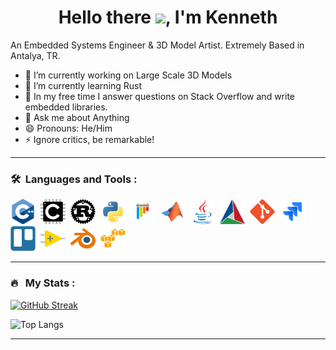  <h1 align="center">Hello there <img src="https://media.giphy.com/media/hvRJCLFzcasrR4ia7z/giphy.gif" width="40">, I'm Kenneth</h1>

An Embedded Systems Engineer & 3D Model Artist. Extremely Based in Antalya, TR.

- 🔭 I’m currently working on Large Scale 3D Models
- 🌱 I’m currently learning Rust
- 🤔 In my free time I answer questions on Stack Overflow and write embedded libraries.
- 💬 Ask me about Anything
- 😄 Pronouns: He/Him
- ⚡ Ignore critics, be remarkable!

---

### 🛠 &nbsp;Languages and Tools :

<p>
  <img src="https://github.com/devicons/devicon/blob/master/icons/cplusplus/cplusplus-original.svg" title="C++" **alt="C++" width="40" height="40"/>&nbsp;
  <img src="https://github.com/devicons/devicon/blob/master/icons/embeddedc/embeddedc-original.svg" title="Embedded C" **alt="Embedded C" width="40" height="40"/>&nbsp;
  <img src="https://github.com/devicons/devicon/blob/master/icons/rust/rust-plain.svg" title="Rust" **alt="Rust" width="40" height="40"/>&nbsp;
  <img src="https://github.com/devicons/devicon/blob/master/icons/python/python-original.svg" title="Python" **alt="Python" width="40" height="40"/>&nbsp;
  <img src="https://github.com/devicons/devicon/blob/master/icons/pytest/pytest-original.svg" title="PyTest" **alt="PyTest" width="40" height="40"/>&nbsp;
  <img src="https://github.com/devicons/devicon/blob/master/icons/matlab/matlab-original.svg" title="Matlab" **alt="Matlab" width="40" height="40"/>&nbsp;
  <img src="https://github.com/devicons/devicon/blob/master/icons/java/java-original.svg" title="Java" alt="Java" width="40" height="40"/>&nbsp;
  <img src="https://github.com/devicons/devicon/blob/master/icons/cmake/cmake-original.svg" title="CMake" alt="CMake" width="40" height="40"/>&nbsp;
  <img src="https://github.com/devicons/devicon/blob/master/icons/git/git-plain.svg" title="Git" **alt="Git" width="40" height="40"/>&nbsp;
  <img src="https://github.com/devicons/devicon/blob/master/icons/jira/jira-original.svg" title="Jira" **alt="Jira" width="40" height="40"/>&nbsp;
  <img src="https://github.com/devicons/devicon/blob/master/icons/trello/trello-plain.svg" title="Trello" **alt="Trello" width="40" height="40"/>&nbsp;
  <img src="https://github.com/devicons/devicon/blob/master/icons/labview/labview-original.svg" title="LabView" **alt="LabView" width="40" height="40"/>&nbsp;
  <img src="https://github.com/devicons/devicon/blob/master/icons/blender/blender-original.svg" title="Blender" **alt="Blender" width="40" height="40"/>&nbsp;
  <img src="https://github.com/devicons/devicon/blob/master/icons/amazonwebservices/amazonwebservices-original.svg" title="AWS" alt="AWS" width="40" height="40"/>&nbsp;
</p>

---

### 🔥 &nbsp; My Stats :
[![GitHub Streak](https://streak-stats.demolab.com?user=TheCodeNugget&theme=catppuccin-mocha&mode=weekly&border_radius=20&sideNums=FAB387&fire=F38BA8&ring=EBA0AC&sideLabels=CBA6F7&dates=F2CDCD&background=1E1E2E&currStreakNum=CBA6F7)](https://git.io/streak-stats)

![Top Langs](https://github-readme-stats.vercel.app/api/top-langs/?username=TheCodeNugget&layout=compact&title_color=fab387&icon_color=cba6f7&text_color=f5e0dc&bg_color=1e1e2e&border_radius=20&card_width=495)

---
